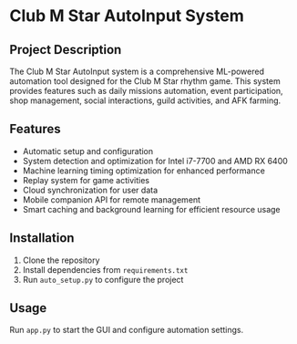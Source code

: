 # Club M Star AutoInput System

## Project Description
The Club M Star AutoInput system is a comprehensive ML-powered automation tool designed for the Club M Star rhythm game. This system provides features such as daily missions automation, event participation, shop management, social interactions, guild activities, and AFK farming. 

## Features
- Automatic setup and configuration
- System detection and optimization for Intel i7-7700 and AMD RX 6400
- Machine learning timing optimization for enhanced performance
- Replay system for game activities
- Cloud synchronization for user data
- Mobile companion API for remote management
- Smart caching and background learning for efficient resource usage

## Installation
1. Clone the repository
2. Install dependencies from `requirements.txt`
3. Run `auto_setup.py` to configure the project

## Usage
Run `app.py` to start the GUI and configure automation settings.
